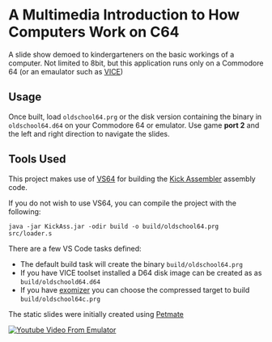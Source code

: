 # A Multimedia Introduction to How Computers Work on C64

A slide show demoed to kindergarteners on the basic workings of a computer. Not
limited to 8bit, but this application runs only on a Commodore 64 (or an emaulator such as [VICE](https://vice-emu.sourceforge.io/))

## Usage

Once built, load `oldschool64.prg` or the disk version containing the binary in
`oldschool64.d64` on your Commodore 64 or emulator. Use game **port 2** and the left and
right direction to navigate the slides.

## Tools Used

This project makes use of [VS64](https://marketplace.visualstudio.com/items?itemName=rosc.vs64) for building the [Kick Assembler](http://theweb.dk/KickAssembler/Main.html#frontpage) assembly code.

If you do not wish to use VS64, you can compile the project with the following:

```
java -jar KickAss.jar -odir build -o build/oldschool64.prg src/loader.s
```

There are a few VS Code tasks defined:

* The default build task will create the binary `build/oldschool64.prg`
* If you have VICE toolset installed a D64 disk image can be created as as `build/oldschoold64.d64`
* If you have [exomizer](https://csdb.dk/release/?id=204524) you can choose the compressed target to build `build/oldschool64c.prg`

The static slides were initially created using
[Petmate](https://nurpax.github.io/petmate/)

[![Youtube Video From
Emulator](https://img.youtube.com/vi/GHbPxBWjnU8/0.jpg)](https://www.youtube.com/watch?v=GHbPxBWjnU8)
